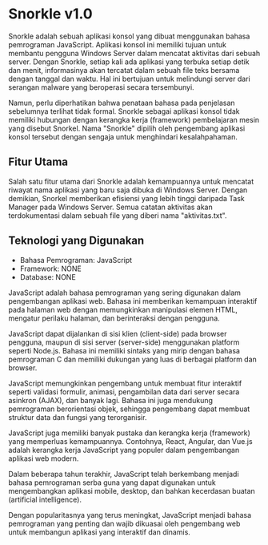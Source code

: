 # Snorkle v1.0

Snorkle adalah sebuah aplikasi konsol yang dibuat menggunakan bahasa pemrograman JavaScript. Aplikasi konsol ini memiliki tujuan untuk membantu pengguna Windows Server dalam mencatat aktivitas dari sebuah server. Dengan Snorkle, setiap kali ada aplikasi yang terbuka setiap detik dan menit, informasinya akan tercatat dalam sebuah file teks bersama dengan tanggal dan waktu. Hal ini bertujuan untuk melindungi server dari serangan malware yang beroperasi secara tersembunyi.

Namun, perlu diperhatikan bahwa penataan bahasa pada penjelasan sebelumnya terlihat tidak formal. Snorkle sebagai aplikasi konsol tidak memiliki hubungan dengan kerangka kerja (framework) pembelajaran mesin yang disebut Snorkel. Nama "Snorkle" dipilih oleh pengembang aplikasi konsol tersebut dengan sengaja untuk menghindari kesalahpahaman.

## Fitur Utama

Salah satu fitur utama dari Snorkle adalah kemampuannya untuk mencatat riwayat nama aplikasi yang baru saja dibuka di Windows Server. Dengan demikian, Snorkel memberikan efisiensi yang lebih tinggi daripada Task Manager pada Windows Server. Semua catatan aktivitas akan terdokumentasi dalam sebuah file yang diberi nama "aktivitas.txt".

## Teknologi yang Digunakan

- Bahasa Pemrograman: JavaScript
- Framework: NONE
- Database: NONE

JavaScript adalah bahasa pemrograman yang sering digunakan dalam pengembangan aplikasi web. Bahasa ini memberikan kemampuan interaktif pada halaman web dengan memungkinkan manipulasi elemen HTML, mengatur perilaku halaman, dan berinteraksi dengan pengguna.

JavaScript dapat dijalankan di sisi klien (client-side) pada browser pengguna, maupun di sisi server (server-side) menggunakan platform seperti Node.js. Bahasa ini memiliki sintaks yang mirip dengan bahasa pemrograman C dan memiliki dukungan yang luas di berbagai platform dan browser.

JavaScript memungkinkan pengembang untuk membuat fitur interaktif seperti validasi formulir, animasi, pengambilan data dari server secara asinkron (AJAX), dan banyak lagi. Bahasa ini juga mendukung pemrograman berorientasi objek, sehingga pengembang dapat membuat struktur data dan fungsi yang terorganisir.

JavaScript juga memiliki banyak pustaka dan kerangka kerja (framework) yang memperluas kemampuannya. Contohnya, React, Angular, dan Vue.js adalah kerangka kerja JavaScript yang populer dalam pengembangan aplikasi web modern.

Dalam beberapa tahun terakhir, JavaScript telah berkembang menjadi bahasa pemrograman serba guna yang dapat digunakan untuk mengembangkan aplikasi mobile, desktop, dan bahkan kecerdasan buatan (artificial intelligence).

Dengan popularitasnya yang terus meningkat, JavaScript menjadi bahasa pemrograman yang penting dan wajib dikuasai oleh pengembang web untuk membangun aplikasi yang interaktif dan dinamis.
